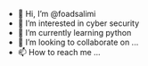 - 👋 Hi, I’m @foadsalimi
- 👀 I’m interested in cyber security 
- 🌱 I’m currently learning python 
- 💞️ I’m looking to collaborate on ...
- 📫 How to reach me ...

<!---
foadsalimi/foadsalimi is a ✨ special ✨ repository because its `README.md` (this file) appears on your GitHub profile.
You can click the Preview link to take a look at your changes.
--->
